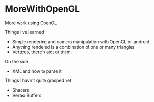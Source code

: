 # MoreWithOpenGL
More work using OpenGL

Things I've learned

- Simple rendering and camera manipulation with OpenGL on android
- Anything rendered is a combination of one or many triangles
- Vertices, there's alot of them.  

On the side
- XML and how to parse it

Things I havn't quite grasped yet

- Shaders
- Vertex Buffers
